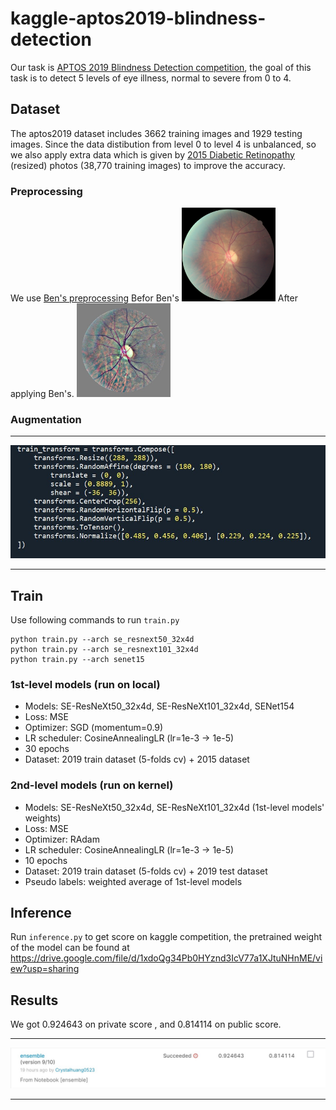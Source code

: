 # kaggle-aptos2019-blindness-detection
Our task is [APTOS 2019 Blindness Detection competition](https://www.kaggle.com/c/aptos2019-blindness-detection/overview), the goal of this task is to detect 5 levels of eye illness, normal to severe from 0 to 4. 

## Dataset
The aptos2019 dataset includes 3662 training images and 1929 testing images. Since the data distibution from level 0 to level 4 is unbalanced, so we also apply extra data which is given by [2015 Diabetic Retinopathy](https://www.kaggle.com/prasertsak/dr2015-resized) (resized) photos (38,770 training images) to improve the accuracy.
### Preprocessing
We use [Ben's preprocessing](https://github.com/btgraham/SparseConvNet/tree/kaggle_Diabetic_Retinopathy_competition)
Befor Ben's
<img width="150" height="150" src="10_left_1.jpeg">
After applying Ben's.
<img width="150" height="150" src="10_left.jpeg">

### Augmentation
  ---

  <p align="center">
  <img src="augmentation.jpg">
  </p>

  ---
##  Train
Use following commands to run ```train.py ```


  ```
python train.py --arch se_resnext50_32x4d
python train.py --arch se_resnext101_32x4d 
python train.py --arch senet15
  ```


### 1st-level models (run on local)
- Models: SE-ResNeXt50_32x4d, SE-ResNeXt101_32x4d, SENet154
- Loss: MSE
- Optimizer: SGD (momentum=0.9)
- LR scheduler: CosineAnnealingLR (lr=1e-3 -> 1e-5)
- 30 epochs
- Dataset: 2019 train dataset (5-folds cv) + 2015 dataset
### 2nd-level models (run on kernel)
- Models: SE-ResNeXt50_32x4d, SE-ResNeXt101_32x4d (1st-level models' weights)
- Loss: MSE
- Optimizer: RAdam
- LR scheduler: CosineAnnealingLR (lr=1e-3 -> 1e-5)
- 10 epochs
- Dataset: 2019 train dataset (5-folds cv) + 2019 test dataset
- Pseudo labels: weighted average of 1st-level models
## Inference
Run ```inference.py``` to get score on kaggle competition, the pretrained weight of the model can be found at https://drive.google.com/file/d/1xdoQg34Pb0HYznd3IcV77a1XJtuNHnME/view?usp=sharing

## Results
We got 0.924643 on private score , and 0.814114 on public score.

  ---

  <p align="center">
  <img src="result.jpg">
  </p>

  ---

